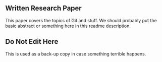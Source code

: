 ## Written Research Paper

This paper covers the topics of Git and stuff. We should probably put the basic
abstract or something here in this readme description.

## Do Not Edit Here

This is used as a back-up copy in case something terrible happens.

